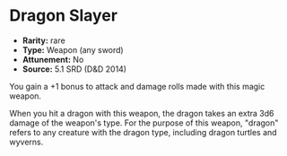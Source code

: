 
# Dragon Slayer

* **Rarity:** rare
* **Type:** Weapon (any sword)
* **Attunement:** No
* **Source:** 5.1 SRD (D&D 2014)


You gain a +1 bonus to attack and damage rolls made with this magic weapon.

When you hit a dragon with this weapon, the dragon takes an extra 3d6 damage of the weapon's type. For the purpose of this weapon, "dragon" refers to any creature with the dragon type, including dragon turtles and wyverns.
